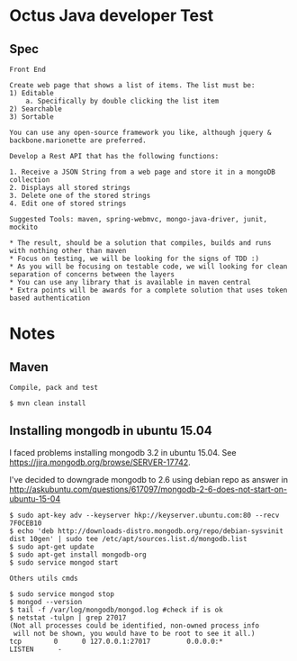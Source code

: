 # Octus Java developer Test

## Spec

	Front End
	
	Create web page that shows a list of items. The list must be:
	1) Editable
		a. Specifically by double clicking the list item
	2) Searchable
	3) Sortable
	
	You can use any open-source framework you like, although jquery & backbone.marionette are preferred.

	Develop a Rest API that has the following functions:

	1. Receive a JSON String from a web page and store it in a mongoDB
	collection
	2. Displays all stored strings
	3. Delete one of the stored strings
	4. Edit one of stored strings

	Suggested Tools: maven, spring-webmvc, mongo-java-driver, junit, mockito

	* The result, should be a solution that compiles, builds and runs
	with nothing other than maven
	* Focus on testing, we will be looking for the signs of TDD :)
	* As you will be focusing on testable code, we will looking for clean
	separation of concerns between the layers
	* You can use any library that is available in maven central
	* Extra points will be awards for a complete solution that uses token
	based authentication

# Notes

## Maven

	Compile, pack and test
	
	$ mvn clean install

## Installing mongodb in ubuntu 15.04

I faced problems installing mongodb 3.2 in ubuntu 15.04. See https://jira.mongodb.org/browse/SERVER-17742.

I've decided to downgrade mongodb to 2.6 using debian repo as answer in 
http://askubuntu.com/questions/617097/mongodb-2-6-does-not-start-on-ubuntu-15-04

	$ sudo apt-key adv --keyserver hkp://keyserver.ubuntu.com:80 --recv 7F0CEB10
	$ echo 'deb http://downloads-distro.mongodb.org/repo/debian-sysvinit dist 10gen' | sudo tee /etc/apt/sources.list.d/mongodb.list
	$ sudo apt-get update
	$ sudo apt-get install mongodb-org
	$ sudo service mongod start
	
	Others utils cmds

	$ sudo service mongod stop
	$ mongod --version
	$ tail -f /var/log/mongodb/mongod.log #check if is ok
	$ netstat -tulpn | grep 27017
	(Not all processes could be identified, non-owned process info
	 will not be shown, you would have to be root to see it all.)
	tcp        0      0 127.0.0.1:27017         0.0.0.0:*               LISTEN      - 
	
	

